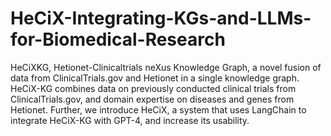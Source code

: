 # HeCiX-Integrating-KGs-and-LLMs-for-Biomedical-Research
HeCiXKG, Hetionet-Clinicaltrials neXus Knowledge Graph, a novel fusion of
data from ClinicalTrials.gov and Hetionet in a single knowledge graph.
HeCiX-KG combines data on previously conducted clinical trials from
ClinicalTrials.gov, and domain expertise on diseases and genes from Hetionet. Further, we
introduce HeCiX, a system that uses LangChain to integrate HeCiX-KG
with GPT-4, and increase its usability.
